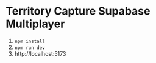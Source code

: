 # Territory Capture Supabase Multiplayer

1. `npm install`
2. `npm run dev`
3. http://localhost:5173